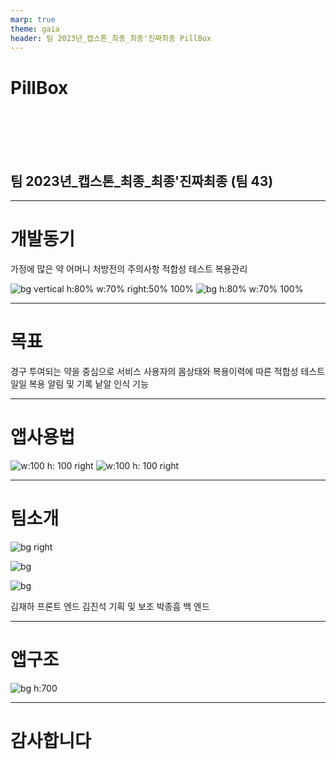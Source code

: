 ```yaml
---
marp: true
theme: gaia
header: 팀 2023년_캡스톤_최종_최종'진짜최종 PillBox
---
```

<!-- _header: "" -->

<!-- _footer: 박종흠 김재하 김진석  -->

# PillBox

<br/>
<br/>
<br/>
<br/>

## 팀 2023년_캡스톤_최종_최종'진짜최종 (팀 43)

___

# 개발동기

가정에 많은 약
어머니 처방전의 주의사항
적합성 테스트
복용관리

![bg vertical h:80% w:70% right:50% 100%](../images/%EC%95%BD%EB%B4%89%ED%88%AC.jpg)
![bg h:80% w:70% 100% ](../images/%EC%95%BD%EB%B0%95%EC%8A%A4.jpg)
___

# 목표

경구 투여되는 약을 중심으로 서비스
사용자의 몸상태와 복용이력에 따른 적합성 테스트
일일 복용 알림 및 기록
낱알 인식 기능
___

# 앱사용법

<!-- 이미지를 한줄로 나열 하면 화면에서도 한줄로 나온다  -->
<!-- 이미지 개행하면 세로로 배열된다 -->

![w:100 h: 100 right](https://raw.githubusercontent.com/kookmin-sw/capstone-2023-43/main/images/%EA%B9%80%EC%9E%AC%ED%95%98%EC%82%AC%EC%A7%84.jpg)  ![w:100 h: 100 right](https://raw.githubusercontent.com/kookmin-sw/capstone-2023-43/main/images/%EA%B9%80%EC%9E%AC%ED%95%98%EC%82%AC%EC%A7%84.jpg)

___

# 팀소개

![bg right](https://raw.githubusercontent.com/kookmin-sw/capstone-2023-43/main/images/%EA%B9%80%EC%9E%AC%ED%95%98%EC%82%AC%EC%A7%84.jpg)

![bg](https://raw.githubusercontent.com/kookmin-sw/capstone-2023-43/main/images/%EA%B9%80%EC%A7%84%EC%84%9D%EC%82%AC%EC%A7%84.jpg)

![bg](https://raw.githubusercontent.com/kookmin-sw/capstone-2023-43/main/images/%EB%B0%95%EC%A2%85%ED%9D%A0%EC%82%AC%EC%A7%84.jpg)

김재하 프론트 엔드
김진석 기획 및 보조
박종흠 백 엔드
___

# 앱구조

![bg h:700](https://raw.githubusercontent.com/kookmin-sw/capstone-2023-43/main/docs/images/ServerAndClientDiagram.svg)

<!-- 서버리스 하게 작업을 진행 -->
<!-- 이후 얄약 낱알 인식 기능 추가 예정-->
<!-- 약학정보원 제공 공공데이터 약에 대한 정보 DB 삽입-->
<!-- 크롤러 작업도 함-->
___

<!-- _class: lead-->
# 감사합니다
